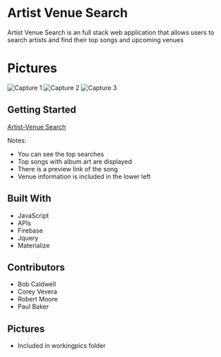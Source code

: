 # Artist Venue Search

Artist Venue Search is an full stack web application that allows users to search artists and find their top songs and upcoming venues

# Pictures

<img src="../workingpics/Capture1.png" alt="Capture 1"/>
<img src="../workingpics/Capture2.png" alt="Capture 2"/>
<img src="../workingpics/Capture3.png" alt="Capture 3"/>


## Getting Started


[Artist-Venue Search](https://robertmoore40.github.io/Venue-Search/)

Notes:

- You can see the top searches
- Top songs with album art are displayed
- There is a preview link of the song
- Venue information is included in the lower left


## Built With

* JavaScript
* APIs
* Firebase
* Jquery
* Materialize



## Contributors

* Bob Caldwell
* Corey Vevera
* Robert Moore
* Paul Baker

## Pictures

* Included in workingpics folder



